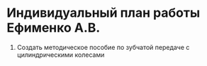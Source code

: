 # Индивидуальный план работы Ефименко А.В.


1. Создать методическое пособие по зубчатой передаче с цилиндрическими колесами
                 